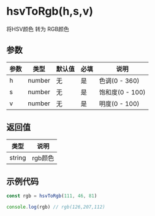 # hsvToRgb(h,s,v)
将HSV颜色 转为 RGB颜色

## 参数
参数   | 类型   | 默认值 | 必填| 说明
---    | ---   | ---    | --- | ---
h | number | 无 | 是  | 色调(0 - 360)
s | number | 无 | 是  | 饱和度(0 - 100)
v | number | 无 | 是  | 明度(0 - 100)


## 返回值
类型   |  说明
---    | ---
string | rgb颜色


## 示例代码
```javascript
const rgb = hsvToRgb(111, 46, 81)

console.log(rgb) // rgb(126,207,112)
```